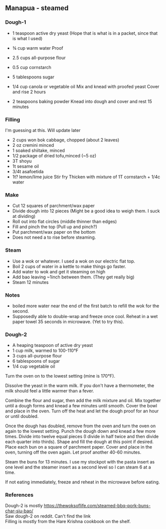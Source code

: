 ## Manapua - steamed 

### Dough-1
 - 1 teaspoon active dry yeast (Hope that is what is in a packet, since that is what I used)
 - ¾ cup warm water
Proof 
 
 - 2.5 cups all-purpose flour
 - 0.5 cup cornstarch
 - 5 tablespoons sugar
 - 1/4 cup canola or vegetable oil
Mix and knead with proofed yeast
Cover and rise 2 hours

 - 2 teaspoons baking powder
Knead into dough and cover and rest 15 minutes 

### Filling

I'm guessing at this. Will update later
 - 2 cups won bok cabbage, chopped (about 2 leaves)
 - 2 oz cremini minced
 - 1 soaked shiitake, minced
 - 1/2 package of dried tofu,minced (~5 oz)
 - 3T shoyu
 - 1t sesame oil
 - 3/4t asafoetida
 - 1t? lemon/lime juice
Stir fry
Thicken with mixture of 1T cornstarch + 1/4c water

### Make
 - Cut 12 squares of parchment/wax paper
 - Divide dough into 12 pieces (Might be a good idea to weigh them. I suck at dividing)
 - Roll out into flat circles (middle thinner than edges)
 - Fill and pinch the top (Pull up and pinch?)
 - Put parchment/wax paper on the bottom
 - Does not need a to rise before steaming.

### Steam
 - Use a wok or whatever. I used a wok on our electric flat top.
 - Boil 2 cups of water in a kettle to make things go faster.
 - Add water to wok and get it steaming on high
 - Add bao leaving ~1inch between them. (They get really big)
 - Steam 12 minutes

### Notes
 - boiled more water near the end of the first batch to refill the wok for the second.
 - Supposedly able to double-wrap and freeze once cool. Reheat in a wet paper towel 35 seconds in microwave. (Yet to try this).
 
 ### Dough-2
 * A heaping teaspoon of active dry yeast
* 1 cup milk, warmed to 100-110°F
* 3 cups all-purpose flour
* 6 tablespoons of sugar
* 1/4 cup vegetable oil

Turn the oven on to the lowest setting (mine is 170°F).

Dissolve the yeast in the warm milk.  If you don't have a thermometer, the milk should feel a little warmer than a fever.

Combine the flour and sugar, then add the milk mixture and oil.  Mix together until a dough forms and knead a few minutes until smooth.  Cover the bowl and place in the oven.  Turn off the heat and let the dough proof for an hour or until doubled.

Once the dough has doubled, remove from the oven and turn the oven on again to the lowest setting.  Punch the dough down and knead a few more times.  Divide into twelve equal pieces (I divide in half twice and then divide each quarter into thirds).  Shape and fill the dough at this point if desired.  Place each bun on a square of parchment paper.  Cover and place in the oven, turning off the oven again.  Let proof another 40-60 minutes.

Steam the buns for 13 minutes.  I use my stockpot with the pasta insert as one level and the steamer insert as a second level so I can steam 6 at a time.

If not eating immediately, freeze and reheat in the microwave before eating.

### References

Dough-2 is mostly https://thewoksoflife.com/steamed-bbq-pork-buns-char-siu-bao/   
Saw dough-2 on reddit. Can't find the link   
Filling is mostly from the Hare Krishna cookbook on the shelf.

